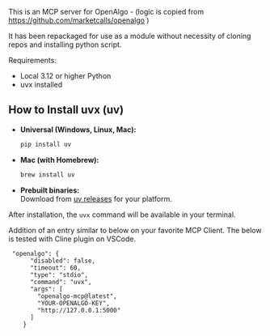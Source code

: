 This is an MCP server for OpenAlgo - (logic is copied from https://github.com/marketcalls/openalgo )

It has been repackaged for use as a module without necessity of cloning repos and installing python script.

Requirements:
- Local 3.12 or higher Python 
- uvx installed

How to Install uvx (uv)
-----------------------

- **Universal (Windows, Linux, Mac):**
  ```sh
  pip install uv
  ```
- **Mac (with Homebrew):**
  ```sh
  brew install uv
  ```
- **Prebuilt binaries:**  
  Download from [uv releases](https://github.com/astral-sh/uv/releases) for your platform.

After installation, the `uvx` command will be available in your terminal.

Addition of an entry similar to below on your favorite MCP Client. The below is tested with Cline plugin on VSCode. 

``` 
 "openalgo": {
      "disabled": false,
      "timeout": 60,
      "type": "stdio",
      "command": "uvx",
      "args": [
        "openalgo-mcp@latest",
        "YOUR-OPENALGO-KEY",
        "http://127.0.0.1:5000"
      ]
    }
```